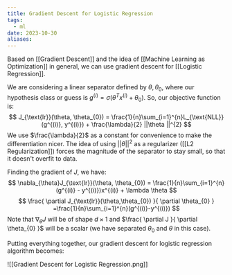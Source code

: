 ```yaml
---
title: Gradient Descent for Logistic Regression
tags:
  - ml
date: 2023-10-30
aliases:
---
```

Based on [[Gradient Descent]] and the idea of [[Machine Learning as Optimization]] in general, we can use gradient descent for [[Logistic Regression]].

We are considering a linear separator defined by $\theta, \theta_{0}$, where our hypothesis class or guess is $g^{(i)} = \sigma(\theta^{T}x^{(i)} + \theta_{0})$. So, our objective function is:
$$
J_{\text{lr}}(\theta, \theta_{0}) = \frac{1}{n}\sum_{i=1}^{n}L_{\text{NLL}}(g^{(i)}, y^{(i)}) + \frac{\lambda}{2} ||\theta ||^{2}
$$
We use $\frac{\lambda}{2}$ as a constant for convenience to make the differentiation nicer. The idea of using $|| \theta ||^{2}$ as a regularizer ([[L2 Regularization]]) forces the magnitude of the separator to stay small, so that it doesn't overfit to data.

Finding the gradient of $J$, we have:
$$
\nabla_{\theta}J_{\text{lr}}(\theta, \theta_{0}) = \frac{1}{n}\sum_{i=1}^{n}(g^{(i)} - y^{(i)})x^{(i)} + \lambda \theta
$$
$$
\frac{ \partial J_{\text{lr}}(\theta,\theta_{0}) }{ \partial \theta_{0} } =\frac{1}{n}\sum_{i=1}^{n}(g^{(i)}-y^{(i)})
$$
Note that $\nabla_{\theta}J$ will be of shape $d \times 1$ and $\frac{ \partial J }{ \partial \theta_{0} }$ will be a scalar (we have separated $\theta_{0}$ and $\theta$ in this case).

Putting everything together, our gradient descent for logistic regression algorithm becomes:

![[Gradient Descent for Logistic Regression.png]]